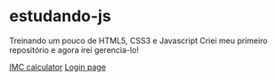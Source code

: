 # estudando-js
 Treinando um pouco de HTML5, CSS3 e Javascript
 Criei meu primeiro repositório e agora irei gerencia-lo!

 <a href="https://conradogui.github.io/estudando-js/treinandopt1/index.html">IMC calculator</a>
 <a href="https://conradogui.github.io/own-projects/pro1/index.html">Login page</a>
 
 

